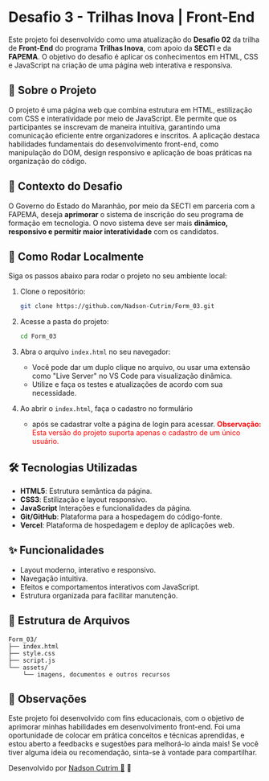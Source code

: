 # Desafio 3 - Trilhas Inova | Front-End

Este projeto foi desenvolvido como uma atualização do **Desafio 02** da trilha de **Front-End** do programa **Trilhas Inova**, com apoio da **SECTI** e da **FAPEMA**. O objetivo do desafio é aplicar os conhecimentos em HTML, CSS e JavaScript na criação de uma página web interativa e responsiva.

## 🧩 Sobre o Projeto

O projeto é uma página web que combina estrutura em HTML, estilização com CSS e interatividade por meio de JavaScript. Ele permite que os participantes se inscrevam de maneira intuitiva, garantindo uma comunicação eficiente entre organizadores e inscritos.
A aplicação destaca habilidades fundamentais do desenvolvimento front-end, como manipulação do DOM, design responsivo e aplicação de boas práticas na organização do código.

 

## 📌 Contexto do Desafio

O Governo do Estado do Maranhão, por meio da SECTI em parceria com a FAPEMA, deseja **aprimorar** o sistema de inscrição do seu programa de formação em tecnologia. O novo sistema deve ser mais **dinâmico, responsivo e permitir maior interatividade** com os candidatos.

## 🚀 Como Rodar Localmente

Siga os passos abaixo para rodar o projeto no seu ambiente local:

1. Clone o repositório:
   ```bash
   git clone https://github.com/Nadson-Cutrim/Form_03.git
   ```

2. Acesse a pasta do projeto:
   ```bash
   cd Form_03
   ```

3. Abra o arquivo `index.html` no seu navegador:
   - Você pode dar um duplo clique no arquivo, ou usar uma extensão como "Live Server" no VS Code para visualização dinâmica.
   - Utilize e faça os testes e atualizações de acordo com sua necessidade.

4. Ao abrir o `index.html`, faça o cadastro no formulário
   - após se cadastrar volte a página de login para acessar.
<span style="color:red"><strong>Observação:</strong> Esta versão do projeto suporta apenas o cadastro de um único usuário.</span>

## 🛠️ Tecnologias Utilizadas

- **HTML5**: Estrutura semântica da página.
- **CSS3**: Estilização e layout responsivo.
- **JavaScript**  Interações e funcionalidades da página.
- **Git/GitHub**: Plataforma para a hospedagem do código-fonte.
- **Vercel**: Plataforma de hospedagem e deploy  de aplicações web.

## ✨ Funcionalidades

- Layout moderno, interativo e responsivo.
- Navegação intuitiva.
- Efeitos e comportamentos interativos com JavaScript.
- Estrutura organizada para facilitar manutenção.

## 📁 Estrutura de Arquivos

```
Form_03/
├── index.html
├── style.css
├── script.js
└── assets/ 
    └── imagens, documentos e outros recursos
```

## 📌 Observações
Este projeto foi desenvolvido com fins educacionais, com o objetivo de aprimorar minhas habilidades em desenvolvimento front-end. Foi uma oportunidade de colocar em prática conceitos e técnicas aprendidas, e estou aberto a feedbacks e sugestões para melhorá-lo ainda mais! Se você tiver alguma ideia ou recomendação, sinta-se à vontade para compartilhar.


Desenvolvido por [Nadson Cutrim 🦆](https://github.com/Nadson-Cutrim) 🚀


